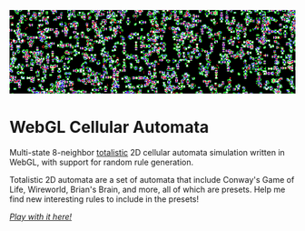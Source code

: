 ![banner](banner.gif)

# WebGL Cellular Automata
Multi-state 8-neighbor [totalistic](https://www.wikiwand.com/en/Cellular_automaton#/Totalistic) 2D cellular automata simulation written in WebGL, with support for random rule generation.

Totalistic 2D automata are a set of automata that include Conway's Game of Life, Wireworld, Brian's Brain, and more, all of which are presets. Help me find new interesting rules to include in the presets!

[*Play with it here!*](https://benpm.github.io/webgl-cellular-automata)